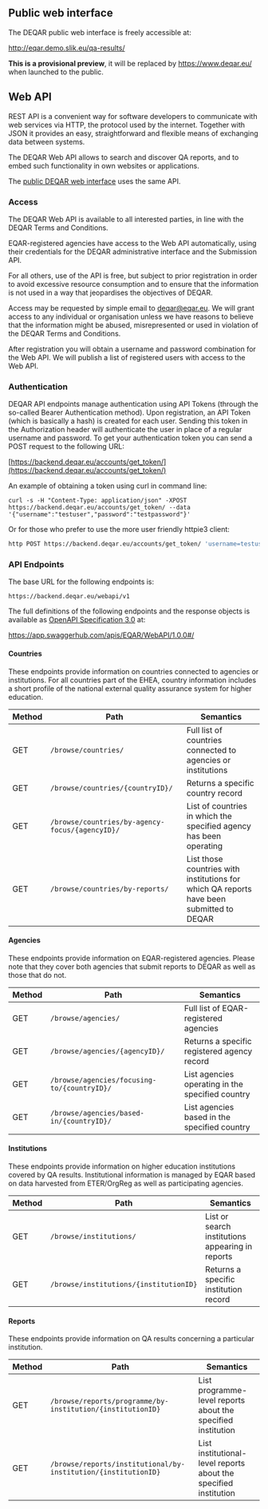 ## Public web interface

The DEQAR public web interface is freely accessible at:

<http://eqar.demo.slik.eu/qa-results/>

**This is a provisional preview**, it will be replaced by <https://www.deqar.eu/> when launched to the public.

## Web API

REST API is a convenient way for software developers to communicate with web services via HTTP, the protocol used by the internet. Together with JSON it provides an easy, straightforward and flexible means of exchanging data between systems.

The DEQAR Web API allows to search and discover QA reports, and to embed such functionality in own websites or applications.

The [public DEQAR web interface](public_web.md) uses the same API.

### Access

The DEQAR Web API is available to all interested parties, in line with the DEQAR Terms and Conditions.

EQAR-registered agencies have access to the Web API automatically, using their credentials for the DEQAR administrative interface and the Submission API.

For all others, use of the API is free, but subject to prior registration in order to avoid excessive resource consumption and to ensure that the information is not used in a way that jeopardises the objectives of DEQAR.

Access may be requested by simple email to [deqar@eqar.eu](mailto:deqar@eqar.eu). We will grant access to any individual or organisation unless we have reasons to believe that the information might be abused, misrepresented or used in violation of the DEQAR Terms and Conditions.

After registration you will obtain a username and password combination for the Web API. We will publish a list of registered users with access to the Web API.

### Authentication

DEQAR API endpoints manage authentication using API Tokens (through the so-called Bearer Authentication method). Upon registration, an API Token (which is basically a hash) is created for each user. Sending this token in the Authorization header will authenticate the user in place of a regular username and password. To get your authentication token you
can send a POST request to the following URL:

[https://backend.deqar.eu/accounts/get_token/](https://backend.deqar.eu/accounts/get_token/)

An example of obtaining a token using curl in command line:

```
curl -s -H "Content-Type: application/json" -XPOST https://backend.deqar.eu/accounts/get_token/ --data '{"username":"testuser","password":"testpassword"}'
```

Or for those who prefer to use the more user friendly httpie3 client:

```sh
http POST https://backend.deqar.eu/accounts/get_token/ 'username=testuser' 'password=testpassword'
```

### API Endpoints

The base URL for the following endpoints is:

`https://backend.deqar.eu/webapi/v1`

The full definitions of the following endpoints and the response objects is available as [OpenAPI Specification 3.0](https://en.wikipedia.org/wiki/OpenAPI_Specification) at:

<https://app.swaggerhub.com/apis/EQAR/WebAPI/1.0.0#/>

#### Countries

These endpoints provide information on countries connected to agencies or institutions. For all countries part of the EHEA, country information includes a short profile of the national external quality assurance system for higher education.

| Method | Path                                            | Semantics                                                                                |
| ------ | ----------------------------------------------- | ---------------------------------------------------------------------------------------- |
| GET    | `/browse/countries/`                            | Full list of countries connected to agencies or institutions                             |
| GET    | `/browse/countries/{countryID}/`                | Returns a specific country record                                                        |
| GET    | `/browse/countries/by-agency-focus/{agencyID}/` | List of countries in which the specified agency has been operating                       |
| GET    | `/browse/countries/by-reports/`                 | List those countries with institutions for which QA reports have been submitted to DEQAR |

#### Agencies

These endpoints provide information on EQAR-registered agencies. Please note that they cover both agencies that submit reports to DEQAR as well as those that do not.

| Method | Path                                        | Semantics                                        |
| ------ | ------------------------------------------- | ------------------------------------------------ |
| GET    | `/browse/agencies/`                         | Full list of EQAR-registered agencies            |
| GET    | `/browse/agencies/{agencyID}/`              | Returns a specific registered agency record      |
| GET    | `/browse/agencies/focusing-to/{countryID}/` | List agencies operating in the specified country |
| GET    | `/browse/agencies/based-in/{countryID}/`    | List agencies based in the specified country     |

#### Institutions

These endpoints provide information on higher education institutions covered by QA results. Institutional information is managed by EQAR based on data harvested from ETER/OrgReg as well as participating agencies.

| Method | Path                                   | Semantics                                        |
| ------ | -------------------------------------- | ------------------------------------------------ |
| GET    | `/browse/institutions/`                | List or search institutions appearing in reports |
| GET    | `/browse/institutions/{institutionID}` | Returns a specific institution record            |

#### Reports

These endpoints provide information on QA results concerning a particular institution.

| Method | Path                                                           | Semantics                                                                                |
| ------ | -------------------------------------------------------------- | ---------------------------------------------------------------------------------------- |
| GET    | `/browse/reports/programme/by-institution/{institutionID}`     | List programme-level reports about the specified institution                             |
| GET    | `/browse/reports/institutional/by-institution/{institutionID}` | List institutional-level reports about the specified institution                         |

